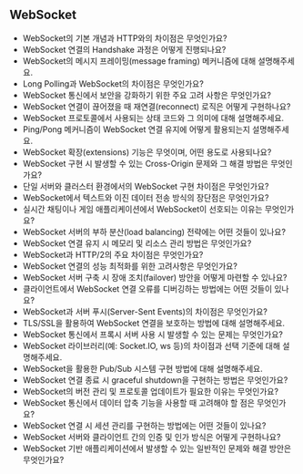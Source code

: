 ## WebSocket

- WebSocket의 기본 개념과 HTTP와의 차이점은 무엇인가요?
- WebSocket 연결의 Handshake 과정은 어떻게 진행되나요?
- WebSocket의 메시지 프레이밍(message framing) 메커니즘에 대해 설명해주세요.
- Long Polling과 WebSocket의 차이점은 무엇인가요?
- WebSocket 통신에서 보안을 강화하기 위한 주요 고려 사항은 무엇인가요?
- WebSocket 연결이 끊어졌을 때 재연결(reconnect) 로직은 어떻게 구현하나요?
- WebSocket 프로토콜에서 사용되는 상태 코드와 그 의미에 대해 설명해주세요.
- Ping/Pong 메커니즘이 WebSocket 연결 유지에 어떻게 활용되는지 설명해주세요.
- WebSocket 확장(extensions) 기능은 무엇이며, 어떤 용도로 사용되나요?
- WebSocket 구현 시 발생할 수 있는 Cross-Origin 문제와 그 해결 방법은 무엇인가요?
- 단일 서버와 클러스터 환경에서의 WebSocket 구현 차이점은 무엇인가요?
- WebSocket에서 텍스트와 이진 데이터 전송 방식의 장단점은 무엇인가요?
- 실시간 채팅이나 게임 애플리케이션에서 WebSocket이 선호되는 이유는 무엇인가요?
- WebSocket 서버의 부하 분산(load balancing) 전략에는 어떤 것들이 있나요?
- WebSocket 연결 유지 시 메모리 및 리소스 관리 방법은 무엇인가요?
- WebSocket과 HTTP/2의 주요 차이점은 무엇인가요?
- WebSocket 연결의 성능 최적화를 위한 고려사항은 무엇인가요?
- WebSocket 서버 구축 시 장애 조치(failover) 방안을 어떻게 마련할 수 있나요?
- 클라이언트에서 WebSocket 연결 오류를 디버깅하는 방법에는 어떤 것들이 있나요?
- WebSocket과 서버 푸시(Server-Sent Events)의 차이점은 무엇인가요?
- TLS/SSL을 활용하여 WebSocket 연결을 보호하는 방법에 대해 설명해주세요.
- WebSocket 통신에서 프록시 서버 사용 시 발생할 수 있는 문제는 무엇인가요?
- WebSocket 라이브러리(예: Socket.IO, ws 등)의 차이점과 선택 기준에 대해 설명해주세요.
- WebSocket을 활용한 Pub/Sub 시스템 구현 방법에 대해 설명해주세요.
- WebSocket 연결 종료 시 graceful shutdown을 구현하는 방법은 무엇인가요?
- WebSocket의 버전 관리 및 프로토콜 업데이트가 필요한 이유는 무엇인가요?
- WebSocket 통신에서 데이터 압축 기능을 사용할 때 고려해야 할 점은 무엇인가요?
- WebSocket 연결 시 세션 관리를 구현하는 방법에는 어떤 것들이 있나요?
- WebSocket 서버와 클라이언트 간의 인증 및 인가 방식은 어떻게 구현하나요?
- WebSocket 기반 애플리케이션에서 발생할 수 있는 일반적인 문제와 해결 방안은 무엇인가요?
